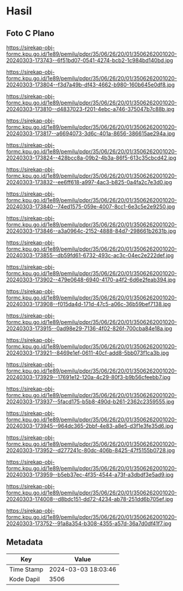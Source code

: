 # Hasil

## Foto C Plano

https://sirekap-obj-formc.kpu.go.id/1e89/pemilu/pdpr/35/06/26/20/01/3506262001020-20240303-173743--6f51bd07-0541-4274-bcb2-1c984bd140bd.jpg

https://sirekap-obj-formc.kpu.go.id/1e89/pemilu/pdpr/35/06/26/20/01/3506262001020-20240303-173804--f3d7a49b-df43-4662-b980-160b645e0df8.jpg

https://sirekap-obj-formc.kpu.go.id/1e89/pemilu/pdpr/35/06/26/20/01/3506262001020-20240303-173810--d4837023-f201-4ebc-a746-375047b7c88b.jpg

https://sirekap-obj-formc.kpu.go.id/1e89/pemilu/pdpr/35/06/26/20/01/3506262001020-20240303-173817--a6694073-3d6c-401a-8656-386615ae294a.jpg

https://sirekap-obj-formc.kpu.go.id/1e89/pemilu/pdpr/35/06/26/20/01/3506262001020-20240303-173824--428bcc8a-09b2-4b3a-86f5-613c35cbcd42.jpg

https://sirekap-obj-formc.kpu.go.id/1e89/pemilu/pdpr/35/06/26/20/01/3506262001020-20240303-173832--ee6ff618-a997-4ac3-b825-0a4fa2c7e3d0.jpg

https://sirekap-obj-formc.kpu.go.id/1e89/pemilu/pdpr/35/06/26/20/01/3506262001020-20240303-173840--74ed1575-059e-4007-8cc1-6e3c5e2e9250.jpg

https://sirekap-obj-formc.kpu.go.id/1e89/pemilu/pdpr/35/06/26/20/01/3506262001020-20240303-173846--a3a0964c-2152-4888-84d7-298661b2631b.jpg

https://sirekap-obj-formc.kpu.go.id/1e89/pemilu/pdpr/35/06/26/20/01/3506262001020-20240303-173855--db59fd61-6732-493c-ac3c-04ec2e222def.jpg

https://sirekap-obj-formc.kpu.go.id/1e89/pemilu/pdpr/35/06/26/20/01/3506262001020-20240303-173902--479e0648-6940-4170-a4f2-6d6e2feab394.jpg

https://sirekap-obj-formc.kpu.go.id/1e89/pemilu/pdpr/35/06/26/20/01/3506262001020-20240303-173908--f015da4d-171d-47c5-a06c-36b59bef7138.jpg

https://sirekap-obj-formc.kpu.go.id/1e89/pemilu/pdpr/35/06/26/20/01/3506262001020-20240303-173915--0ad98e29-7136-4f02-826f-700cba84e18a.jpg

https://sirekap-obj-formc.kpu.go.id/1e89/pemilu/pdpr/35/06/26/20/01/3506262001020-20240303-173921--8469e1ef-0611-40cf-add8-5bb073f1ca3b.jpg

https://sirekap-obj-formc.kpu.go.id/1e89/pemilu/pdpr/35/06/26/20/01/3506262001020-20240303-173929--17691e12-120a-4c29-80f3-b9b56cfeebb7.jpg

https://sirekap-obj-formc.kpu.go.id/1e89/pemilu/pdpr/35/06/26/20/01/3506262001020-20240303-173937--5facd175-b5b8-490d-b261-2362c2359555.jpg

https://sirekap-obj-formc.kpu.go.id/1e89/pemilu/pdpr/35/06/26/20/01/3506262001020-20240303-173945--964dc365-2bbf-4e83-a8e5-d3f1e3fe35d6.jpg

https://sirekap-obj-formc.kpu.go.id/1e89/pemilu/pdpr/35/06/26/20/01/3506262001020-20240303-173952--d277241c-80dc-406b-8425-47f5155b0728.jpg

https://sirekap-obj-formc.kpu.go.id/1e89/pemilu/pdpr/35/06/26/20/01/3506262001020-20240303-173959--b5eb37ec-4f35-4544-a73f-a3dbdf3e5ad9.jpg

https://sirekap-obj-formc.kpu.go.id/1e89/pemilu/pdpr/35/06/26/20/01/3506262001020-20240303-174008--d8bdc151-dd72-4234-ab78-251dd6b705ef.jpg

https://sirekap-obj-formc.kpu.go.id/1e89/pemilu/pdpr/35/06/26/20/01/3506262001020-20240303-173752--91a8a354-b308-4355-a57d-36a7d0df41f7.jpg


## Metadata

| Key        | Value               |
| ---------- | ------------------- |
| Time Stamp | 2024-03-03 18:03:46 |
| Kode Dapil | 3506                |



